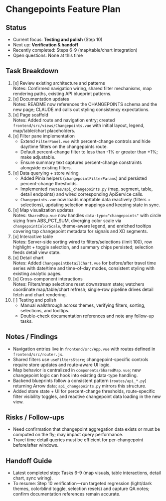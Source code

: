 # Changepoints Feature Plan

## Status
- Current focus: **Testing and polish** (Step 10)
- Next up: **Verification & handoff**
- Recently completed: Steps 6-9 (map/table/chart integration)
- Open questions: None at this time

## Task Breakdown
1. [x] Review existing architecture and patterns  
   Notes: Confirmed navigation wiring, shared filter mechanisms, map rendering paths, existing API blueprint patterns.
2. [x] Documentation updates  
   Notes: README now references the CHANGEPOINTS schema and the new page; CLAUDE.md calls out styling consistency expectations.
3. [x] Page scaffold  
   Notes: Added route and navigation entry; created `frontend/src/views/Changepoints.vue` with initial layout, legend, map/table/chart placeholders.
4. [x] Filter pane implementation  
   - Extend `FilterPanel.vue` with percent-change controls and hide day/time filters on the changepoints route.
   - Default percent-change filter to less than -1% or greater than +1%; make adjustable.
   - Ensure summary text captures percent-change constraints alongside existing filters.
5. [x] Data querying + store wiring  
   - Added Pinia helpers (`changepointFilterParams`) and persisted percent-change thresholds.
   - Implemented `routes/api_changepoints.py` (map, segment, table, detail endpoints) and wired corresponding ApiService calls.
   - `Changepoints.vue` now loads map/table data reactively (filters + selections), updating selection mappings and keeping state in sync.
6. [x] Map visualization updates  
   Notes: `SharedMap.vue` now handles `data-type="changepoints"` with circle sizing from ABS_PCT_SUM, diverging color scale via `changepointColorScale`, theme-aware legend, and enriched tooltips covering top changepoint metadata for signals and XD segments.
7. [x] Interactive table  
   Notes: Server-side sorting wired to filters/selections (limit 100), row highlight + toggle selection, and summary chips persisted; selection feeds detail view state.
8. [x] Detail chart  
   Notes: Added `ChangepointDetailChart.vue` for before/after travel time series with date/time and time-of-day modes, consistent styling with existing analytic pages.
9. [x] Cross-component interactions  
   Notes: Filters/map selections reset downstream state; watchers coordinate map/table/chart refresh; single-row pipeline drives detail fetch and chart rendering.
10. [ ] Testing and polish  
    - Manual walkthrough across themes, verifying filters, sorting, selections, and tooltips.
    - Double-check documentation references and note any follow-up tasks.

## Notes / Findings
- Navigation entries live in `frontend/src/App.vue` with routes defined in `frontend/src/router.js`.
- Shared filters use `useFiltersStore`; changepoint-specific controls require store updates and route-aware UI logic.
- Map behavior is centralized in `components/SharedMap.vue`; new changepoint logic can hook into existing data-type handling.
- Backend blueprints follow a consistent pattern (`routes/api_*.py`) returning Arrow data; `api_changepoints.py` mirrors this structure.
- Added store state + UI for percent-change thresholds, route-specific filter visibility toggles, and reactive changepoint data loading in the new view.

## Risks / Follow-ups
- Need confirmation that changepoint aggregation data exists or must be computed on the fly; may impact query performance.
- Travel time detail queries must be efficient for per-changepoint before/after windows.

## Handoff Guide
- Latest completed step: Tasks 6-9 (map visuals, table interactions, detail chart, sync wiring).
- To resume: Step 10 verification—run targeted regression (light/dark themes, colorblind toggle, selection resets) and capture QA notes; confirm documentation references remain accurate.
